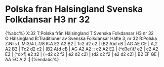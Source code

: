 # Polska fran Halsingland Svenska Folkdansar H3 nr 32

{%abc%}
X:32
T:Polska från Hälsingland
T:Svenska Folkdansar H3 nr 32
O:Hälsingland
B:Traditioner av Svenska Folkdansar Häfte 3, nr 32
R:Polska
Z:Nils L
M:3/4
L:1/8
K:A
E2  A2 B2 | Tc2 d2 c2 | (B2 A)d cB | AG AE CE |
A,2 A2 B2 | Tc2 d2 c2 | (B2 A)d cB | AG A2 A2 ::
c2 A2 E2 | (^d3e/)f/ e2 | c2 A2 E2 | (^d>f) e2 z2 | (=d2 c2 f2 | 
e2 d2 c2) |  (d2 c2 f2 | e2 d2 c2) | B2 EF GE | AA EC A,2 :|
{%endabc%}
